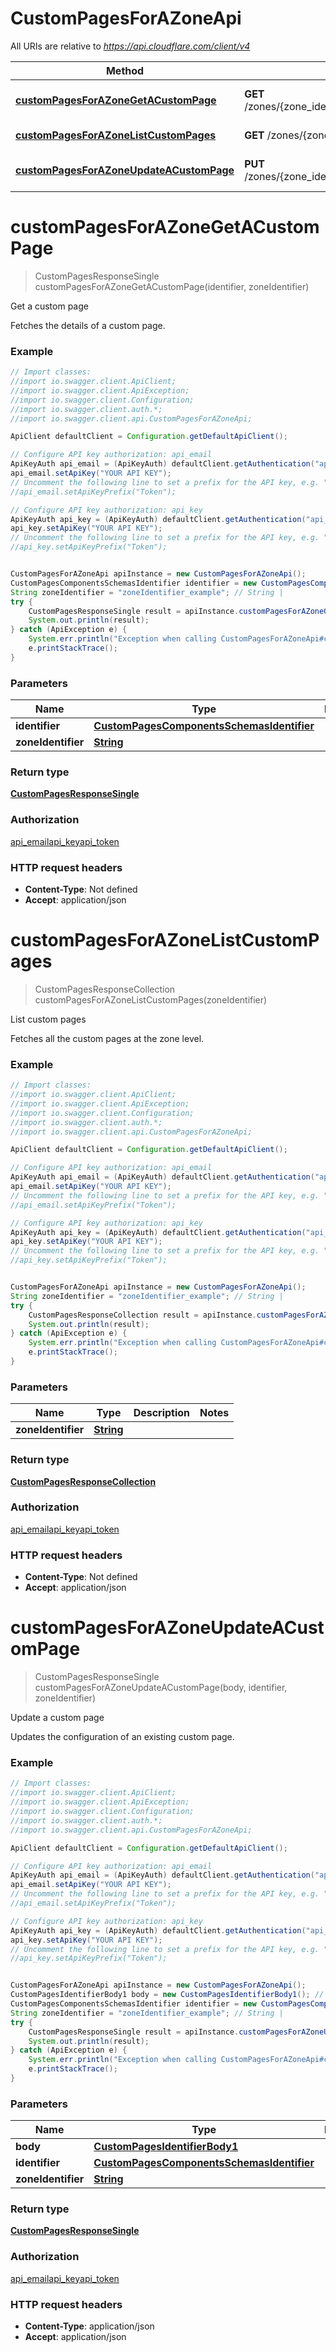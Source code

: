 # CustomPagesForAZoneApi

All URIs are relative to *https://api.cloudflare.com/client/v4*

Method | HTTP request | Description
------------- | ------------- | -------------
[**customPagesForAZoneGetACustomPage**](CustomPagesForAZoneApi.md#customPagesForAZoneGetACustomPage) | **GET** /zones/{zone_identifier}/custom_pages/{identifier} | Get a custom page
[**customPagesForAZoneListCustomPages**](CustomPagesForAZoneApi.md#customPagesForAZoneListCustomPages) | **GET** /zones/{zone_identifier}/custom_pages | List custom pages
[**customPagesForAZoneUpdateACustomPage**](CustomPagesForAZoneApi.md#customPagesForAZoneUpdateACustomPage) | **PUT** /zones/{zone_identifier}/custom_pages/{identifier} | Update a custom page

<a name="customPagesForAZoneGetACustomPage"></a>
# **customPagesForAZoneGetACustomPage**
> CustomPagesResponseSingle customPagesForAZoneGetACustomPage(identifier, zoneIdentifier)

Get a custom page

Fetches the details of a custom page.

### Example
```java
// Import classes:
//import io.swagger.client.ApiClient;
//import io.swagger.client.ApiException;
//import io.swagger.client.Configuration;
//import io.swagger.client.auth.*;
//import io.swagger.client.api.CustomPagesForAZoneApi;

ApiClient defaultClient = Configuration.getDefaultApiClient();

// Configure API key authorization: api_email
ApiKeyAuth api_email = (ApiKeyAuth) defaultClient.getAuthentication("api_email");
api_email.setApiKey("YOUR API KEY");
// Uncomment the following line to set a prefix for the API key, e.g. "Token" (defaults to null)
//api_email.setApiKeyPrefix("Token");

// Configure API key authorization: api_key
ApiKeyAuth api_key = (ApiKeyAuth) defaultClient.getAuthentication("api_key");
api_key.setApiKey("YOUR API KEY");
// Uncomment the following line to set a prefix for the API key, e.g. "Token" (defaults to null)
//api_key.setApiKeyPrefix("Token");


CustomPagesForAZoneApi apiInstance = new CustomPagesForAZoneApi();
CustomPagesComponentsSchemasIdentifier identifier = new CustomPagesComponentsSchemasIdentifier(); // CustomPagesComponentsSchemasIdentifier | 
String zoneIdentifier = "zoneIdentifier_example"; // String | 
try {
    CustomPagesResponseSingle result = apiInstance.customPagesForAZoneGetACustomPage(identifier, zoneIdentifier);
    System.out.println(result);
} catch (ApiException e) {
    System.err.println("Exception when calling CustomPagesForAZoneApi#customPagesForAZoneGetACustomPage");
    e.printStackTrace();
}
```

### Parameters

Name | Type | Description  | Notes
------------- | ------------- | ------------- | -------------
 **identifier** | [**CustomPagesComponentsSchemasIdentifier**](.md)|  |
 **zoneIdentifier** | [**String**](.md)|  |

### Return type

[**CustomPagesResponseSingle**](CustomPagesResponseSingle.md)

### Authorization

[api_email](../README.md#api_email)[api_key](../README.md#api_key)[api_token](../README.md#api_token)

### HTTP request headers

 - **Content-Type**: Not defined
 - **Accept**: application/json

<a name="customPagesForAZoneListCustomPages"></a>
# **customPagesForAZoneListCustomPages**
> CustomPagesResponseCollection customPagesForAZoneListCustomPages(zoneIdentifier)

List custom pages

Fetches all the custom pages at the zone level.

### Example
```java
// Import classes:
//import io.swagger.client.ApiClient;
//import io.swagger.client.ApiException;
//import io.swagger.client.Configuration;
//import io.swagger.client.auth.*;
//import io.swagger.client.api.CustomPagesForAZoneApi;

ApiClient defaultClient = Configuration.getDefaultApiClient();

// Configure API key authorization: api_email
ApiKeyAuth api_email = (ApiKeyAuth) defaultClient.getAuthentication("api_email");
api_email.setApiKey("YOUR API KEY");
// Uncomment the following line to set a prefix for the API key, e.g. "Token" (defaults to null)
//api_email.setApiKeyPrefix("Token");

// Configure API key authorization: api_key
ApiKeyAuth api_key = (ApiKeyAuth) defaultClient.getAuthentication("api_key");
api_key.setApiKey("YOUR API KEY");
// Uncomment the following line to set a prefix for the API key, e.g. "Token" (defaults to null)
//api_key.setApiKeyPrefix("Token");


CustomPagesForAZoneApi apiInstance = new CustomPagesForAZoneApi();
String zoneIdentifier = "zoneIdentifier_example"; // String | 
try {
    CustomPagesResponseCollection result = apiInstance.customPagesForAZoneListCustomPages(zoneIdentifier);
    System.out.println(result);
} catch (ApiException e) {
    System.err.println("Exception when calling CustomPagesForAZoneApi#customPagesForAZoneListCustomPages");
    e.printStackTrace();
}
```

### Parameters

Name | Type | Description  | Notes
------------- | ------------- | ------------- | -------------
 **zoneIdentifier** | [**String**](.md)|  |

### Return type

[**CustomPagesResponseCollection**](CustomPagesResponseCollection.md)

### Authorization

[api_email](../README.md#api_email)[api_key](../README.md#api_key)[api_token](../README.md#api_token)

### HTTP request headers

 - **Content-Type**: Not defined
 - **Accept**: application/json

<a name="customPagesForAZoneUpdateACustomPage"></a>
# **customPagesForAZoneUpdateACustomPage**
> CustomPagesResponseSingle customPagesForAZoneUpdateACustomPage(body, identifier, zoneIdentifier)

Update a custom page

Updates the configuration of an existing custom page.

### Example
```java
// Import classes:
//import io.swagger.client.ApiClient;
//import io.swagger.client.ApiException;
//import io.swagger.client.Configuration;
//import io.swagger.client.auth.*;
//import io.swagger.client.api.CustomPagesForAZoneApi;

ApiClient defaultClient = Configuration.getDefaultApiClient();

// Configure API key authorization: api_email
ApiKeyAuth api_email = (ApiKeyAuth) defaultClient.getAuthentication("api_email");
api_email.setApiKey("YOUR API KEY");
// Uncomment the following line to set a prefix for the API key, e.g. "Token" (defaults to null)
//api_email.setApiKeyPrefix("Token");

// Configure API key authorization: api_key
ApiKeyAuth api_key = (ApiKeyAuth) defaultClient.getAuthentication("api_key");
api_key.setApiKey("YOUR API KEY");
// Uncomment the following line to set a prefix for the API key, e.g. "Token" (defaults to null)
//api_key.setApiKeyPrefix("Token");


CustomPagesForAZoneApi apiInstance = new CustomPagesForAZoneApi();
CustomPagesIdentifierBody1 body = new CustomPagesIdentifierBody1(); // CustomPagesIdentifierBody1 | 
CustomPagesComponentsSchemasIdentifier identifier = new CustomPagesComponentsSchemasIdentifier(); // CustomPagesComponentsSchemasIdentifier | 
String zoneIdentifier = "zoneIdentifier_example"; // String | 
try {
    CustomPagesResponseSingle result = apiInstance.customPagesForAZoneUpdateACustomPage(body, identifier, zoneIdentifier);
    System.out.println(result);
} catch (ApiException e) {
    System.err.println("Exception when calling CustomPagesForAZoneApi#customPagesForAZoneUpdateACustomPage");
    e.printStackTrace();
}
```

### Parameters

Name | Type | Description  | Notes
------------- | ------------- | ------------- | -------------
 **body** | [**CustomPagesIdentifierBody1**](CustomPagesIdentifierBody1.md)|  |
 **identifier** | [**CustomPagesComponentsSchemasIdentifier**](.md)|  |
 **zoneIdentifier** | [**String**](.md)|  |

### Return type

[**CustomPagesResponseSingle**](CustomPagesResponseSingle.md)

### Authorization

[api_email](../README.md#api_email)[api_key](../README.md#api_key)[api_token](../README.md#api_token)

### HTTP request headers

 - **Content-Type**: application/json
 - **Accept**: application/json

